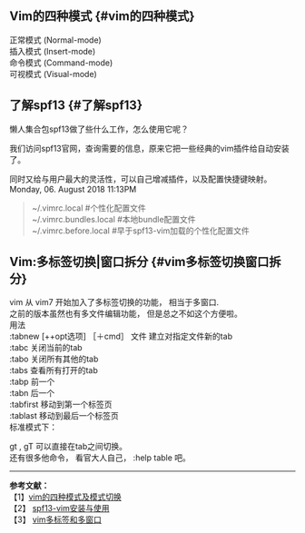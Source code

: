 ## Vim的四种模式 {#vim的四种模式}

正常模式 \(Normal-mode\)  
 插入模式 \(Insert-mode\)  
 命令模式 \(Command-mode\)  
 可视模式 \(Visual-mode\)

## 了解spf13 {#了解spf13}

懒人集合包spf13做了些什么工作，怎么使用它呢？

我们访问spf13官网，查询需要的信息，原来它把一些经典的vim插件给自动安装了。

同时又给与用户最大的灵活性，可以自己增减插件，以及配置快捷键映射。  
 Monday, 06. August 2018 11:13PM

> ~/.vimrc.local \#个性化配置文件  
>  ~/.vimrc.bundles.local \#本地bundle配置文件  
>  ~/.vimrc.before.local \#早于spf13-vim加载的个性化配置文件

## Vim:多标签切换\|窗口拆分 {#vim多标签切换窗口拆分}

vim 从 vim7 开始加入了多标签切换的功能， 相当于多窗口.  
 之前的版本虽然也有多文件编辑功能， 但是总之不如这个方便啦。  
 用法  
 :tabnew \[++opt选项\] ［＋cmd］ 文件 建立对指定文件新的tab  
 :tabc 关闭当前的tab  
 :tabo 关闭所有其他的tab  
 :tabs 查看所有打开的tab  
 :tabp 前一个  
 :tabn 后一个  
 :tabfirst 移动到第一个标签页  
 :tablast 移动到最后一个标签页  
 标准模式下：

gt , gT 可以直接在tab之间切换。  
 还有很多他命令， 看官大人自己， :help table 吧。

---

**参考文献：**  
 【1】[vim的四种模式及模式切换](https://blog.csdn.net/zhangzeyuaaa/article/details/53404808)  
 【2】 [spf13-vim安装与使用](https://www.cnblogs.com/274914765qq/archive/2015/11/03/4934503.html)  
 【3】 [vim多标签和多窗口](https://blog.csdn.net/shuitawuhen/article/details/50263003)



